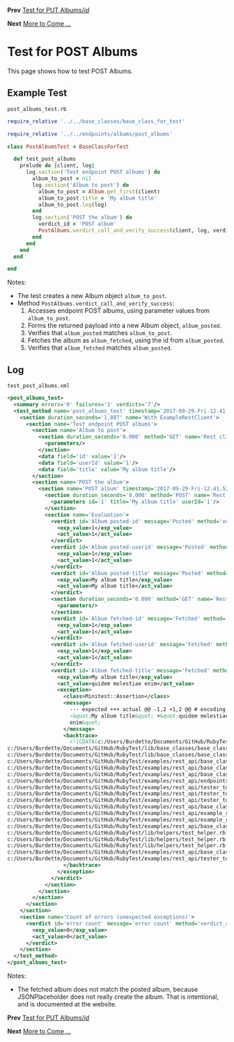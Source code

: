 <!--- GENERATED FILE, DO NOT EDIT --->
**Prev** [Test for PUT Albums/_id_](./PutAlbumsId.md)

**Next** [More to Come ...](./MoreToCome.md)


# Test for POST Albums

This page shows how to test POST Albums.

## Example Test

<code>post_albums_test.rb</code>
```ruby
require_relative '../../base_classes/base_class_for_test'

require_relative '../../endpoints/albums/post_albums'

class PostAlbumsTest < BaseClassForTest

  def test_post_albums
    prelude do |client, log|
      log.section('Test endpoint POST albums') do
        album_to_post = nil
        log.section('Album to post') do
          album_to_post = Album.get_first(client)
          album_to_post.title = 'My album title'
          album_to_post.log(log)
        end
        log.section('POST the album') do
          verdict_id = 'POST album'
          PostAlbums.verdict_call_and_verify_success(client, log, verdict_id, album_to_post)
        end
      end
    end
  end

end
```

Notes:

- The test creates a new Album object <code>album_to_post</code>.
- Method <code>PostAlbums.verdict_call_and_verify_success</code>:
  1.  Accesses endpoint POST albums, using parameter values from <code>album_to_post</code>.
  2.  Forms the returned payload into a new Album object, <code>album_posted</code>.
  3.  Verifies that <code>album_posted</code> matches <code>album_to_post</code>.
  4.  Fetches the album as <code>album_fetched</code>, using the id from <code>album_posted</code>.
  5.  Verifies that <code>album_fetched</code> matches <code>album_posted</code>.

## Log

<code>test_post_albums.xml</code>
```xml
<post_albums_test>
  <summary errors='0' failures='1' verdicts='7'/>
  <test_method name='post_albums_test' timestamp='2017-09-29-Fri-12.41.50.991'>
    <section duration_seconds='1.887' name='With ExampleRestClient'>
      <section name='Test endpoint POST albums'>
        <section name='Album to post'>
          <section duration_seconds='0.000' method='GET' name='Rest client' timestamp='2017-09-29-Fri-12.41.50.995' url='https://jsonplaceholder.typicode.com/albums'>
            <parameters/>
          </section>
          <data field='id' value='1'/>
          <data field='userId' value='1'/>
          <data field='title' value='My album title'/>
        </section>
        <section name='POST the album'>
          <section name='POST album' timestamp='2017-09-29-Fri-12.41.52.492'>
            <section duration_seconds='0.000' method='POST' name='Rest client' timestamp='2017-09-29-Fri-12.41.52.492' url='https://jsonplaceholder.typicode.com/albums'>
              <parameters id='1' title='My album title' userId='1'/>
            </section>
            <section name='Evaluation'>
              <verdict id='Album posted-id' message='Posted' method='verdict_assert_equal?' outcome='passed' volatile='false'>
                <exp_value>1</exp_value>
                <act_value>1</act_value>
              </verdict>
              <verdict id='Album posted-userid' message='Posted' method='verdict_assert_equal?' outcome='passed' volatile='false'>
                <exp_value>1</exp_value>
                <act_value>1</act_value>
              </verdict>
              <verdict id='Album posted-title' message='Posted' method='verdict_assert_equal?' outcome='passed' volatile='false'>
                <exp_value>My album title</exp_value>
                <act_value>My album title</act_value>
              </verdict>
              <section duration_seconds='0.000' method='GET' name='Rest client' timestamp='2017-09-29-Fri-12.41.52.705' url='https://jsonplaceholder.typicode.com/albums/1'>
                <parameters/>
              </section>
              <verdict id='Album fetched-id' message='Fetched' method='verdict_assert_equal?' outcome='passed' volatile='false'>
                <exp_value>1</exp_value>
                <act_value>1</act_value>
              </verdict>
              <verdict id='Album fetched-userid' message='Fetched' method='verdict_assert_equal?' outcome='passed' volatile='false'>
                <exp_value>1</exp_value>
                <act_value>1</act_value>
              </verdict>
              <verdict id='Album fetched-title' message='Fetched' method='verdict_assert_equal?' outcome='failed' volatile='false'>
                <exp_value>My album title</exp_value>
                <act_value>quidem molestiae enim</act_value>
                <exception>
                  <class>Minitest::Assertion</class>
                  <message>
                    --- expected +++ actual @@ -1,2 +1,2 @@ # encoding: UTF-8
                    -&quot;My album title&quot; +&quot;quidem molestiae
                    enim&quot;
                  </message>
                  <backtrace>
                    <![CDATA[c:/Users/Burdette/Documents/GitHub/RubyTest/lib/base_classes/base_class_for_data.rb:129:in `block in verdict_equal_recursive?'
c:/Users/Burdette/Documents/GitHub/RubyTest/lib/base_classes/base_class_for_data.rb:118:in `verdict_equal_recursive?'
c:/Users/Burdette/Documents/GitHub/RubyTest/lib/base_classes/base_class_for_data.rb:44:in `verdict_equal?'
c:/Users/Burdette/Documents/GitHub/RubyTest/examples/rest_api/base_classes/endpoints/base_class_for_post.rb:24:in `block (2 levels) in verdict_call_and_verify_success'
c:/Users/Burdette/Documents/GitHub/RubyTest/examples/rest_api/base_classes/endpoints/base_class_for_post.rb:20:in `block in verdict_call_and_verify_success'
c:/Users/Burdette/Documents/GitHub/RubyTest/examples/rest_api/base_classes/endpoints/base_class_for_post.rb:18:in `verdict_call_and_verify_success'
c:/Users/Burdette/Documents/GitHub/RubyTest/examples/rest_api/endpoints/albums/post_albums.rb:14:in `verdict_call_and_verify_success'
c:/Users/Burdette/Documents/GitHub/RubyTest/examples/rest_api/tester_tour/tests/post_albums_test.rb:18:in `block (3 levels) in test_post_albums'
c:/Users/Burdette/Documents/GitHub/RubyTest/examples/rest_api/tester_tour/tests/post_albums_test.rb:16:in `block (2 levels) in test_post_albums'
c:/Users/Burdette/Documents/GitHub/RubyTest/examples/rest_api/tester_tour/tests/post_albums_test.rb:9:in `block in test_post_albums'
c:/Users/Burdette/Documents/GitHub/RubyTest/examples/rest_api/base_classes/base_class_for_test.rb:13:in `block (2 levels) in prelude'
c:/Users/Burdette/Documents/GitHub/RubyTest/examples/rest_api/example_rest_client.rb:18:in `block in with'
c:/Users/Burdette/Documents/GitHub/RubyTest/examples/rest_api/example_rest_client.rb:14:in `with'
c:/Users/Burdette/Documents/GitHub/RubyTest/examples/rest_api/base_classes/base_class_for_test.rb:12:in `block in prelude'
c:/Users/Burdette/Documents/GitHub/RubyTest/lib/helpers/test_helper.rb:23:in `block (2 levels) in test'
c:/Users/Burdette/Documents/GitHub/RubyTest/lib/helpers/test_helper.rb:22:in `block in test'
c:/Users/Burdette/Documents/GitHub/RubyTest/lib/helpers/test_helper.rb:21:in `test'
c:/Users/Burdette/Documents/GitHub/RubyTest/examples/rest_api/base_classes/base_class_for_test.rb:11:in `prelude'
c:/Users/Burdette/Documents/GitHub/RubyTest/examples/rest_api/tester_tour/tests/post_albums_test.rb:8:in `test_post_albums']]>
                  </backtrace>
                </exception>
              </verdict>
            </section>
          </section>
        </section>
      </section>
    </section>
    <section name='Count of errors (unexpected exceptions)'>
      <verdict id='error count' message='error count' method='verdict_assert_equal?' outcome='passed' volatile='true'>
        <exp_value>0</exp_value>
        <act_value>0</act_value>
      </verdict>
    </section>
  </test_method>
</post_albums_test>
```

Notes:

- The fetched album does not match the posted album, because JSONPlaceholder does not really create the album.  That is intentional, and is documented at the website.

**Prev** [Test for PUT Albums/_id_](./PutAlbumsId.md)

**Next** [More to Come ...](./MoreToCome.md)

